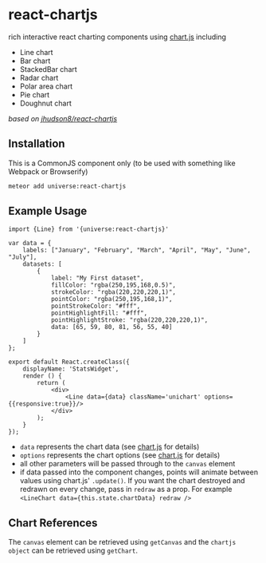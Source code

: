 react-chartjs
============

rich interactive react charting components using [chart.js](http://www.chartjs.org/) including

* Line chart
* Bar chart
* StackedBar chart
* Radar chart
* Polar area chart
* Pie chart
* Doughnut chart

*based on [jhudson8/react-chartjs](https://github.com/jhudson8/react-chartjs/edit/master/README.md)*

Installation
------------
This is a CommonJS component only (to be used with something like Webpack or Browserify)

```sh
meteor add universe:react-chartjs
```


Example Usage
-------------
```
import {Line} from '{universe:react-chartjs}'

var data = {
    labels: ["January", "February", "March", "April", "May", "June", "July"],
    datasets: [
        {
            label: "My First dataset",
            fillColor: "rgba(250,195,168,0.5)",
            strokeColor: "rgba(220,220,220,1)",
            pointColor: "rgba(250,195,168,1)",
            pointStrokeColor: "#fff",
            pointHighlightFill: "#fff",
            pointHighlightStroke: "rgba(220,220,220,1)",
            data: [65, 59, 80, 81, 56, 55, 40]
        }
    ]
};

export default React.createClass({
    displayName: 'StatsWidget',
    render () {
        return (
            <div>
                <Line data={data} className='unichart' options={{responsive:true}}/>
            </div>
        );
    }
});
```

* ```data``` represents the chart data (see [chart.js](http://www.chartjs.org/) for details)
* ```options``` represents the chart options (see [chart.js](http://www.chartjs.org/) for details)
* all other parameters will be passed through to the ```canvas``` element
* if data passed into the component changes, points will animate between values using chart.js' ```.update()```. If you want the chart destroyed and redrawn on every change, pass in ```redraw``` as a prop. For example ```<LineChart data={this.state.chartData} redraw />```

Chart References
----------------
The ```canvas``` element can be retrieved using ```getCanvas``` and the ```chartjs object``` can be retrieved using ```getChart```.


